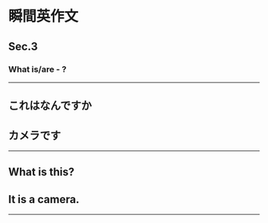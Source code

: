 # 瞬間英作文
## Sec.3
### What is/are - ?
***
<!-- 1 -->
## これはなんですか
## カメラです
---
## What is this?
## It is a camera.
***

